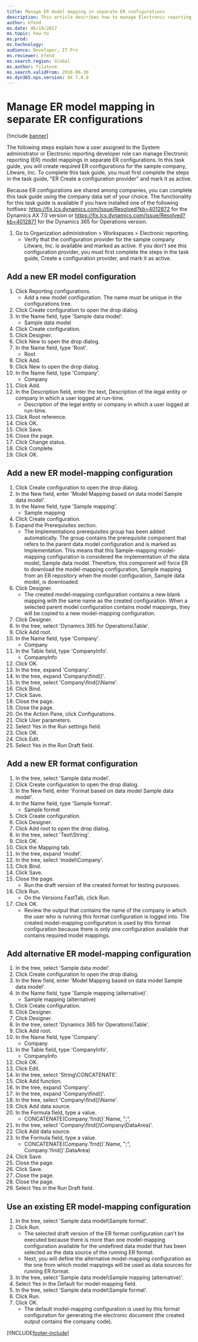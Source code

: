 ```yaml
---
title: Manage ER model mapping in separate ER configurations
description: This article describes how to manage Electronic reporting (ER) model mappings in separate ER configurations.
author: kfend
ms.date: 06/19/2017
ms.topic: how-to
ms.prod: 
ms.technology: 
audience: Developer, IT Pro
ms.reviewer: kfend
ms.search.region: Global
ms.author: filatovm
ms.search.validFrom: 2016-06-30
ms.dyn365.ops.version: AX 7.0.0
---
```

# Manage ER model mapping in separate ER configurations

[!include [banner](../../includes/banner.md)]

The following steps explain how a user assigned to the System administrator or Electronic reporting developer role can manage Electronic reporting (ER) model mappings in separate ER configurations. In this task guide, you will create required ER configurations for the sample company, Litware, Inc. To complete this task guide, you must first complete the steps in the task guide, "ER Create a configuration provider" and mark it as active. 

Because ER configurations are shared among companies, you can complete this task guide using the company data set of your choice. The functionality for this task guide is available if you have installed one of the following hotfixes: https://fix.lcs.dynamics.com/Issue/Resolved?kb=4012872 for the Dynamics AX 7.0 version or https://fix.lcs.dynamics.com/Issue/Resolved?kb=4012871 for the Dynamics 365 for Operations version.

1. Go to Organization administration > Workspaces > Electronic reporting.
    * Verify that the configuration provider for the sample company Litware, Inc. is available and marked as active. If you don't see this configuration provider, you must first complete the steps in the task guide, Create a configuration provider, and mark it as active.   

## Add a new ER model configuration
1. Click Reporting configurations.
    * Add a new model configuration. The name must be unique in the configurations tree.  
2. Click Create configuration to open the drop dialog.
3. In the Name field, type 'Sample data model'.
    * Sample data model  
4. Click Create configuration.
5. Click Designer.
6. Click New to open the drop dialog.
7. In the Name field, type 'Root'.
    * Root  
8. Click Add.
9. Click New to open the drop dialog.
10. In the Name field, type 'Company'.
    * Company  
11. Click Add.
12. In the Description field, enter the text, Description of the legal entity or company in which a user logged at run-time. 
    * Description of the legal entity or company in which a user logged at run-time.  
13. Click Root reference.
14. Click OK.
15. Click Save.
16. Close the page.
17. Click Change status.
18. Click Complete.
19. Click OK.

## Add a new ER model-mapping configuration
1. Click Create configuration to open the drop dialog.
2. In the New field, enter 'Model Mapping based on data model Sample data model'.
3. In the Name field, type 'Sample mapping'.
    * Sample mapping  
4. Click Create configuration.
5. Expand the Prerequisites section.
    * The Implementations prerequisites group has been added automatically. The group contains the prerequisite component that refers to the parent data model configuration and is marked as Implementation. This means that this Sample-mapping model-mapping configuration is considered the implementation of the data model, Sample data model. Therefore, this component will force ER to download the model-mapping configuration, Sample mapping from an ER repository when the model configuration, Sample data model, is downloaded.   
6. Click Designer.
    * The created model-mapping configuration contains a new blank mapping with the same name as the created configuration. When a selected parent model configuration contains model mappings, they will be copied to a new model-mapping configuration.   
7. Click Designer.
8. In the tree, select 'Dynamics 365 for Operations\Table'.
9. Click Add root.
10. In the Name field, type 'Company'.
    * Company  
11. In the Table field, type 'CompanyInfo'.
    * CompanyInfo  
12. Click OK.
13. In the tree, expand 'Company'.
14. In the tree, expand 'Company\find()'.
15. In the tree, select 'Company\find()\Name'.
16. Click Bind.
17. Click Save.
18. Close the page.
19. Close the page.
20. On the Action Pane, click Configurations.
21. Click User parameters.
22. Select Yes in the Run settings field.
23. Click OK.
24. Click Edit.
25. Select Yes in the Run Draft field.

## Add a new ER format configuration
1. In the tree, select 'Sample data model'.
2. Click Create configuration to open the drop dialog.
3. In the New field, enter 'Format based on data model Sample data model'.
4. In the Name field, type 'Sample format'.
    * Sample format  
5. Click Create configuration.
6. Click Designer.
7. Click Add root to open the drop dialog.
8. In the tree, select 'Text\String'.
9. Click OK.
10. Click the Mapping tab.
11. In the tree, expand 'model'.
12. In the tree, select 'model\Company'.
13. Click Bind.
14. Click Save.
15. Close the page.
    * Run the draft version of the created format for testing purposes.  
16. Click Run.
    * On the Versions FastTab, click Run.  
17. Click OK.
    * Review the output that contains the name of the company in which the user who is running this format configuration is logged into. The created model-mapping configuration is used by this format configuration because there is only one configuration available that contains required model mappings.   

## Add alternative ER model-mapping configuration
1. In the tree, select 'Sample data model'.
2. Click Create configuration to open the drop dialog.
3. In the New field, enter 'Model Mapping based on data model Sample data model'.
4. In the Name field, type 'Sample mapping (alternative)'.
    * Sample mapping (alternative)  
5. Click Create configuration.
6. Click Designer.
7. Click Designer.
8. In the tree, select 'Dynamics 365 for Operations\Table'.
9. Click Add root.
10. In the Name field, type 'Company'.
    * Company  
11. In the Table field, type 'CompanyInfo'.
    * CompanyInfo  
12. Click OK.
13. Click Edit.
14. In the tree, select 'String\CONCATENATE'.
15. Click Add function.
16. In the tree, expand 'Company'.
17. In the tree, expand 'Company\find()'.
18. In the tree, select 'Company\find()\Name'.
19. Click Add data source.
20. In the Formula field, type a value.
    * CONCATENATE(Company.'find()'.Name, ";",  
21. In the tree, select 'Company\find()\Company(DataArea)'.
22. Click Add data source.
23. In the Formula field, type a value.
    * CONCATENATE(Company.'find()'.Name, ";", Company.'find()'.DataArea)  
24. Click Save.
25. Close the page.
26. Click Save.
27. Close the page.
28. Close the page.
29. Select Yes in the Run Draft field.

## Use an existing ER model-mapping configuration
1. In the tree, select 'Sample data model\Sample format'.
2. Click Run.
    * The selected draft version of the ER format configuration can't be executed because there is more than one model-mapping configuration available for the undefined data model that has been selected as the data source of the running ER format.   
    * Next, you will define the alternative model-mapping configuration as the one from which model mappings will be used as data sources for running ER format.   
3. In the tree, select 'Sample data model\Sample mapping (alternative)'.
4. Select Yes in the Default for model-mapping field.
5. In the tree, select 'Sample data model\Sample format'.
6. Click Run.
7. Click OK.
    * The default model-mapping configuration is used by this format configuration for generating the electronic document (the created output contains the company code).  



[!INCLUDE[footer-include](../../../../includes/footer-banner.md)]
